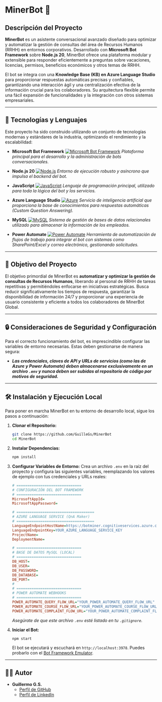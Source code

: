 # MinerBot 🤖

## Descripción del Proyecto

**MinerBot** es un asistente conversacional avanzado diseñado para optimizar y automatizar la gestión de consultas del área de Recursos Humanos (RRHH) en entornos corporativos. Desarrollado con **Microsoft Bot Framework** sobre **Node.js 20**, MinerBot ofrece una plataforma modular y extensible para responder eficientemente a preguntas sobre vacaciones, licencias, permisos, beneficios económicos y otros temas de RRHH.

El bot se integra con una **Knowledge Base (KB) en Azure Language Studio** para proporcionar respuestas automáticas precisas y confiables, garantizando una interacción ágil y una centralización efectiva de la información crucial para los colaboradores. Su arquitectura flexible permite una fácil expansión de funcionalidades y la integración con otros sistemas empresariales.

---

## 🚀 Tecnologías y Lenguajes

Este proyecto ha sido construido utilizando un conjunto de tecnologías modernas y estándares de la industria, optimizando el rendimiento y la escalabilidad:

-   **Microsoft Bot Framework**
    [![Microsoft Bot Framework](https://img.shields.io/badge/Bot_Framework-00A4EF?style=for-the-badge&logo=microsoft&logoColor=white)](https://dev.botframework.com/)
    _Plataforma principal para el desarrollo y la administración de bots conversacionales._

-   **Node.js 20**
    [![Node.js](https://img.shields.io/badge/Node.js-339933?style=for-the-badge&logo=node.js&logoColor=white)](https://nodejs.org/)
    _Entorno de ejecución robusto y asíncrono que impulsa el backend del bot._

-   **JavaScript**
    [![JavaScript](https://img.shields.io/badge/JavaScript-F7DF1E?style=for-the-badge&logo=javascript&logoColor=black)](https://developer.mozilla.org/es/docs/Web/JavaScript)
    _Lenguaje de programación principal, utilizado para toda la lógica del bot y los servicios._

-   **Azure Language Studio**
    [![Azure](https://img.shields.io/badge/Azure-0078D4?style=for-the-badge&logo=microsoft-azure&logoColor=white)](https://azure.microsoft.com/es-es/services/cognitive-services/language-service/)
    _Servicio de inteligencia artificial que proporciona la base de conocimientos para respuestas automáticas (Custom Question Answering)._

-   **MySQL**
    [![MySQL](https://img.shields.io/badge/MySQL-4479A1?style=for-the-badge&logo=mysql&logoColor=white)](https://www.mysql.com/)
    _Sistema de gestión de bases de datos relacionales utilizado para almacenar la información de los empleados._

-   **Power Automate**
    [![Power Automate](https://img.shields.io/badge/Power_Automate-0066CC?style=for-the-badge&logo=microsoft-power-automate&logoColor=white)](https://powerautomate.microsoft.com/)
    _Herramienta de automatización de flujos de trabajo para integrar el bot con sistemas como SharePoint/Excel y correo electrónico, gestionando solicitudes._

---

## 🎯 Objetivo del Proyecto

El objetivo primordial de MinerBot es **automatizar y optimizar la gestión de consultas de Recursos Humanos**, liberando al personal de RRHH de tareas repetitivas y permitiéndoles enfocarse en iniciativas estratégicas. Busca reducir significativamente los tiempos de respuesta, garantizar la disponibilidad de información 24/7 y proporcionar una experiencia de usuario consistente y eficiente a todos los colaboradores de MinerBot Global.

---

## 🔒 Consideraciones de Seguridad y Configuración

Para el correcto funcionamiento del bot, es imprescindible configurar las variables de entorno necesarias. Estas deben gestionarse de manera segura:

-   ***Las credenciales, claves de API y URLs de servicios (como las de Azure y Power Automate) deben almacenarse exclusivamente en un archivo `.env` y **nunca deben ser subidas al repositorio de código** por motivos de seguridad.***

---

## 🛠️ Instalación y Ejecución Local

Para poner en marcha MinerBot en tu entorno de desarrollo local, sigue los pasos a continuación:

1.  **Clonar el Repositorio:**
    ```bash
    git clone https://github.com/GuilleGs/MinerBot
    cd MinerBot
    ```

2.  **Instalar Dependencias:**
    ```bash
    npm install
    ```

3.  **Configurar Variables de Entorno:**
    Crea un archivo `.env` en la raíz del proyecto y configura las siguientes variables, reemplazando los valores de ejemplo con tus credenciales y URLs reales:

    ```ini
    # ==============================
    # CONFIGURACIÓN DEL BOT FRAMEWORK
    # ==============================
    MicrosoftAppId=
    MicrosoftAppPassword=

    # ====================================
    # AZURE LANGUAGE SERVICE (QnA Maker)
    # ====================================
    LanguageEndpointHostName=https://botminer.cognitiveservices.azure.com/
    LanguageEndpointKey=YOUR_AZURE_LANGUAGE_SERVICE_KEY
    ProjectName=
    DeploymentName=

    # ==============================
    # BASE DE DATOS MySQL (LOCAL)
    # ==============================
    DB_HOST=
    DB_USER=
    DB_PASSWORD=
    DB_DATABASE=
    DB_PORT=
    #
    # ==============================
    # POWER AUTOMATE WEBHOOKS
    # ==============================
    POWER_AUTOMATE_QUERY_FLOW_URL="YOUR_POWER_AUTOMATE_QUERY_FLOW_URL"
    POWER_AUTOMATE_COURSE_FLOW_URL="YOUR_POWER_AUTOMATE_COURSE_FLOW_URL"
    POWER_AUTOMATE_COMPLAINT_FLOW_URL="YOUR_POWER_AUTOMATE_COMPLAINT_FLOW_URL"
    ```
    _Asegúrate de que este archivo `.env` esté listado en tu `.gitignore`._

4.  **Iniciar el Bot:**
    ```bash
    npm start
    ```
    El bot se ejecutará y escuchará en `http://localhost:3978`. Puedes probarlo con el [Bot Framework Emulator](https://github.com/microsoft/BotFramework-Emulator).

---
## 👨‍💻 Autor

-   **Guillermo G.S.**
    -   [Perfil de GitHub](https://github.com/GuilleGs)
    -   [Perfil de LinkedIn](www.linkedin.com/in/guillermo-gonzalez-s)
